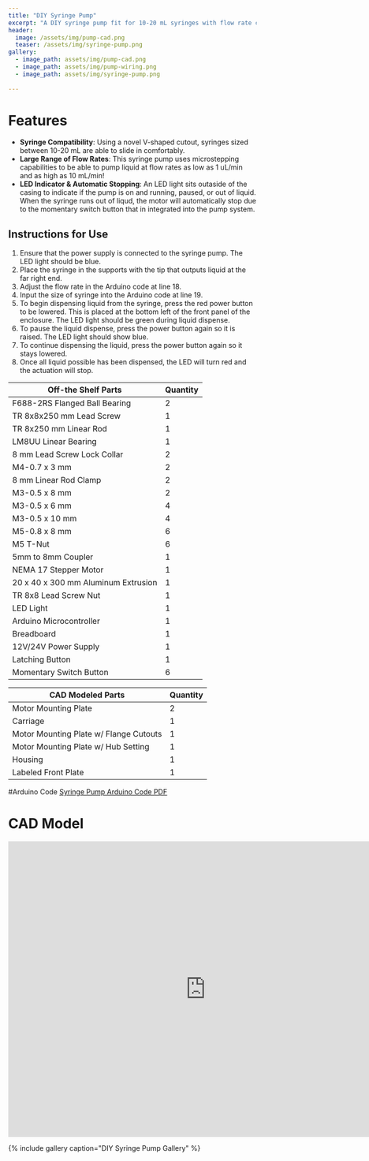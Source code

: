 ```yaml
---
title: "DIY Syringe Pump"
excerpt: "A DIY syringe pump fit for 10-20 mL syringes with flow rate capability from 1 uL/min to 10 mL/min."
header:
  image: /assets/img/pump-cad.png
  teaser: /assets/img/syringe-pump.png
gallery:
  - image_path: assets/img/pump-cad.png
  - image_path: assets/img/pump-wiring.png
  - image_path: assets/img/syringe-pump.png
   
---
```


# Features

* **Syringe Compatibility**: Using a novel V-shaped cutout, syringes sized between 10-20 mL are able to slide in comfortably.
* **Large Range of Flow Rates**: This syringe pump uses microstepping capabilities to be able to pump liquid at flow rates as low as 1 uL/min and as high as 10 mL/min!
* **LED Indicator & Automatic Stopping**: An LED light sits outaside of the casing to indicate if the pump is on and running, paused, or out of liquid. When the syringe runs out of liqud, the motor will automatically stop due to the momentary switch button that in integrated into the pump system.

## Instructions for Use
1. Ensure that the power supply is connected to the syringe pump. The LED light should be blue.
2. Place the syringe in the supports with the tip that outputs liquid at the far right end.
3. Adjust the flow rate in the Arduino code at line 18.
4. Input the size of syringe into the Arduino code at line 19.
5. To begin dispensing liquid from the syringe, press the red power button to be lowered. This is placed at the bottom left of the front panel of the enclosure. The LED light should be green during liquid dispense.
6. To pause the liquid dispense, press the power button again so it is raised. The LED light should show blue.
7. To continue dispensing the liquid, press the power button again so it stays lowered.
8. Once all liquid possible has been dispensed, the LED will turn red and the actuation will stop.


| Off-the Shelf Parts                | Quantity |
|------------------------------------|----------|
| F688-2RS Flanged Ball Bearing      | 2        |
| TR 8x8x250 mm Lead Screw           | 1        |
| TR 8x250 mm Linear Rod             | 1        |
| LM8UU Linear Bearing               | 1        |
| 8 mm Lead Screw Lock Collar        | 2        |
| M4-0.7 x 3 mm                      | 2        |
| 8 mm Linear Rod Clamp              | 2        |
| M3-0.5 x 8 mm                      | 2        |
| M3-0.5 x 6 mm                      | 4        |
| M3-0.5 x 10 mm                     | 4        |
| M5-0.8 x 8 mm                      | 6        |
| M5 T-Nut                           | 6        |
| 5mm to 8mm Coupler                 | 1        |
| NEMA 17 Stepper Motor              | 1        |
| 20 x 40 x 300 mm Aluminum Extrusion| 1        |
| TR 8x8 Lead Screw Nut              | 1        |
| LED Light                          | 1        |
| Arduino Microcontroller            | 1        |
| Breadboard                         | 1        |
| 12V/24V Power Supply               | 1        |
| Latching Button                    | 1        |
| Momentary Switch Button            | 6        |



| CAD Modeled Parts                     | Quantity |
|---------------------------------------|----------|
| Motor Mounting Plate                  | 2        |
| Carriage                              | 1        |
| Motor Mounting Plate w/ Flange Cutouts| 1        |
| Motor Mounting Plate w/ Hub Setting   | 1        |
| Housing                               | 1        |
| Labeled Front Plate                   | 1        |


#Arduino Code
[Syringe Pump Arduino Code PDF](https://github.com/alice-heiden/alice-heiden.github.io/assets/img/pump-arduino-code.pdf)


# CAD Model
<iframe src="https://myhub.autodesk360.com/ue2df0af5/shares/public/SH35dfcQT936092f0e437224cd558fdcdc2f?mode=embed" width="800" height="600" allowfullscreen="true" webkitallowfullscreen="true" mozallowfullscreen="true"  frameborder="0"></iframe>

{% include gallery caption="DIY Syringe Pump Gallery" %}
